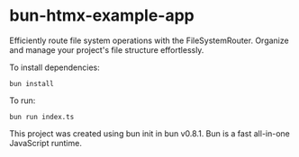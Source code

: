 # bun-htmx-example-app

Efficiently route file system operations with the FileSystemRouter. Organize and manage your project's file structure effortlessly.


To install dependencies:

    bun install
To run:

    bun run index.ts
This project was created using bun init in bun v0.8.1. Bun is a fast all-in-one JavaScript runtime.
 

